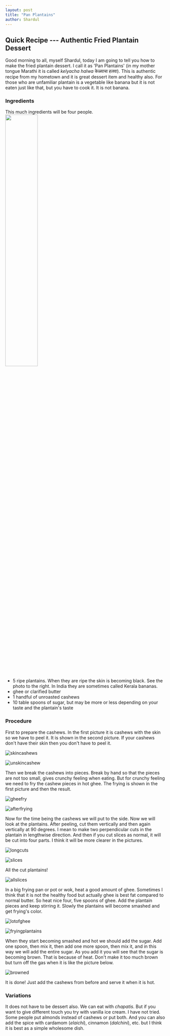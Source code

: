 ```yaml
---
layout: post
title: "Pan Plantains"
author: Shardul
---
```


## Quick Recipe --- Authentic Fried Plantain Dessert

Good morning to all, myself Shardul, today I am going to tell you how to make
the fried plantain dessert. I call it as 'Pan Plantains' (in my mother tongue
Marathi it is called _kelyacha halwa_ केळ्याचा हलवा). This is authentic
recipe from my hometown and it is great dessert item and healthy also. For those
who are unfamiliar plantain is a vegetable like banana but it is not eaten just
like that, but you have to cook it. It is not banana.

### Ingredients

This much ingredients will be four people.
<img class="right-inset" src="https://i.imgur.com/vdZk8vDm.jpg" style="width: 45%;"/>
 * 5 ripe plantains. When they are ripe the skin is becoming black. See the
photo to the right. In India they are sometimes called Kerala bananas.
 * ghee or clarified butter
 * 1 handful of unroasted cashews
 * 10 table spoons of sugar, but may be more or less depending on your taste and the plantain's taste

### Procedure

First to prepare the cashews. In the first picture it is cashews with the skin so we
have to peel it. It is shown in the second picture. If your cashews don't have
their skin then you don't have to peel it.

![skincashews][1]

![unskincashew][2]

Then we break the cashews into pieces. Break by hand so that the pieces are not
too small, gives crunchy feeling when eating. But for crunchy feeling we need to
fry the cashew pieces in hot ghee. The frying is shown in the first picture and
then the result.

![gheefry][3]

![afterfrying][4]

Now for the time being the cashews we will put to the side. Now we will look at
the plantains. After peeling, cut them vertically and then again
vertically at 90 degrees. I mean to make two perpendicular cuts in the plantain
in lengthwise direction. And then if you cut slices as normal, it will be cut
into four parts. I think it will be more clearer in the pictures.

![longcuts][5]

![slices][6]

All the cut plantains!

![allslices][7]

In a big frying pan or pot or wok, heat a good amount of ghee. Sometimes I think
that it is not the healthy food but actually ghee is best fat compared to normal
butter. So heat nice four, five spoons of ghee. Add the plantain pieces and keep
stirring it. Slowly the plantains will become smashed and get frying's color.

![lotofghee][8]

![fryingplantains][9]

When they start becoming smashed and hot we should add the sugar. Add one spoon,
then mix it, then add one more spoon, then mix it, and in this way we will add
the entire sugar. As you add it you will see that the sugar is becoming brown.
That is because of heat. Don't make it too much brown but turn off the gas when
it is like the picture below.

![browned][10]

It is done! Just add the cashews from before and serve it when it is hot.

### Variations

It does not have to be dessert also. We can eat with _chapatis_. But if you want
to give different touch you try with vanilla ice cream. I have not tried. Some
people put almonds instead of cashews or put both. And you can also add the
spice with cardamom (_elaichi_), cinnamon (_dalchini_), etc. but I think it is
best as a simple wholesome dish.


  [1]: https://i.imgur.com/v3ZzzOSm.jpg
  [2]: https://i.imgur.com/kW20oy3m.jpg
  [3]: https://i.imgur.com/JdWhde6m.jpg
  [4]: https://i.imgur.com/xw0zV1Mm.jpg
  [5]: https://i.imgur.com/aPeBBfum.jpg
  [6]: https://i.imgur.com/xC1ZWMPm.jpg
  [7]: https://i.imgur.com/cHVpgq1m.jpg
  [8]: https://i.imgur.com/wLFZt1Wm.jpg
  [9]: https://i.imgur.com/pYgOkRSm.jpg
  [10]: https://i.imgur.com/eEmcnwPl.jpg
